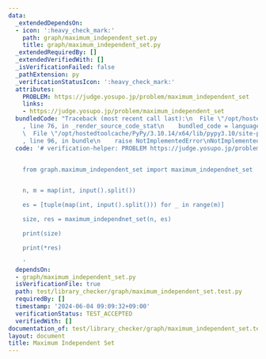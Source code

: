 ```yaml
---
data:
  _extendedDependsOn:
  - icon: ':heavy_check_mark:'
    path: graph/maximum_independent_set.py
    title: graph/maximum_independent_set.py
  _extendedRequiredBy: []
  _extendedVerifiedWith: []
  _isVerificationFailed: false
  _pathExtension: py
  _verificationStatusIcon: ':heavy_check_mark:'
  attributes:
    PROBLEM: https://judge.yosupo.jp/problem/maximum_independent_set
    links:
    - https://judge.yosupo.jp/problem/maximum_independent_set
  bundledCode: "Traceback (most recent call last):\n  File \"/opt/hostedtoolcache/PyPy/3.10.14/x64/lib/pypy3.10/site-packages/onlinejudge_verify/documentation/build.py\"\
    , line 76, in _render_source_code_stat\n    bundled_code = language.bundle(\n\
    \  File \"/opt/hostedtoolcache/PyPy/3.10.14/x64/lib/pypy3.10/site-packages/onlinejudge_verify/languages/python.py\"\
    , line 96, in bundle\n    raise NotImplementedError\nNotImplementedError\n"
  code: '# verification-helper: PROBLEM https://judge.yosupo.jp/problem/maximum_independent_set


    from graph.maximum_independent_set import maximum_independnet_set


    n, m = map(int, input().split())

    es = [tuple(map(int, input().split())) for _ in range(m)]

    size, res = maximum_independnet_set(n, es)

    print(size)

    print(*res)

    '
  dependsOn:
  - graph/maximum_independent_set.py
  isVerificationFile: true
  path: test/library_checker/graph/maximum_independent_set.test.py
  requiredBy: []
  timestamp: '2024-06-04 09:09:32+09:00'
  verificationStatus: TEST_ACCEPTED
  verifiedWith: []
documentation_of: test/library_checker/graph/maximum_independent_set.test.py
layout: document
title: Maximum Independent Set
---
```



